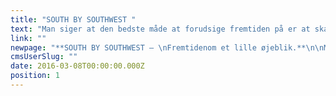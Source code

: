 ```yaml
---
title: "SOUTH BY SOUTHWEST "
text: "Man siger at den bedste måde at forudsige fremtiden på er at skabe den selv. Derfor sendte vi i år en håndfuld medarbejdere af sted til den anerkendte tech-festival, South by Soutwest i Austin, Texas. \n"
link: ""
newpage: "**SOUTH BY SOUTHWEST – \nFremtidenom et lille øjeblik.**\n\nMan siger at den bedste måde at forudsige fremtiden på er at skabe den selv. Derfor sendte vi i år en håndfuld medarbejdere af sted til denanerkendte tech-festival, South by Soutwest i Austin, Texas. Stedet, hvor enstor del af den digitale kommunikations-fremtid bliver til nutid. Den årlige begivenhed med over 30.000 deltagere, og keynote speakers som Barack Obama og J. J. Abrams, er en innovativ smeltedigel af robotter, droner, førerløse biler,3D printere, branded content, social media, japanske startups og virtual reality. Buzzwords svirrer som bier i luften, men fremtidens honningkrukke er også fyldt til randen, og ikke til at komme uden om.\n\n**Rumkrig i samtalekøkkenet**\n\nVirtual reality er en af de mega trends, vi med sikkerhed vil se mere til i fremtiden. Teknologien er nu endelig nået dertil, hvor man rent faktisk et øjeblik tror på, at man befinder sig midt i en rumkrig i yderstegalakse eller i en hæsblæsende rutsje bane med hovedet hængende nedad. \n\nIsenkrammet er indtil videre ikke lige kønt udadtil, men det virker overraskende godt. Det store spørgsmål er dog, hvad disse teknologier kan gøre for et brand. Er de håndgribelige bud på nye kommunikationsveje og en interaktionman næppe troede var mulig, da man trykte sine M65 foldere i start-halvfemserne? \n\n**Farvel til fitnesscentret**\n\nDe såkaldte _wearables_fyldte også godt op i den imponerende kongres-hal. For selvom modige projekter og produkter som Google Glass og Apple Watch ikke har været en ubetinget succes, så har de også banet vejen for andre virksomheder, der nu står klar i kulissen med deres bud på det næste nye. Lige fra Quell, som øjeblikkeligt fjerner kropssmerter, uden brug af medicin.\n\nFor ikke at tale om træningstrøjen X, der via elektroder kan påføre dine arme 20 kilos vægt og allerede i morgen kan overflødiggøre turen til fitnesscentret.\n\nEller Thync, der påvirker hjernen til enten at udsende energi eller slappe af i løbet af få sekunder, og så er vi hermed nået til veritabel hjerne-hacking. \n\n**Fremtiden kræver ansvar og respekt**\n\nEn kuriositet lige nu, men også en understregning af, at de nye teknologier, der nemt kan forblænde os, kræver både timing, ansvarlighed og respekt over for de forbrugere, der konstant bliver tæppebombet af mere og mere aggressive budskaber på samtlige platforme 24/7. \n\nHar man det for øje, er der et utal muligheder, og anvendes de rigtigt, kan det endda blive meget interessant, og ikke mindst relevant for både afsender og modtager.\n\n**Stjerneskud on demand**\n\nOg hvad har vi så lært efter fem dages hed, intensiv, inspiration i smeltediglen? Er der op og ned på noget i dette tekniske virvar?  Svaret er forholdsvist simpelt om end noget diffust: \n\nAlt kan lade sig gøre med nutidens teknologier. Hvis vi kan tænke det, kan vi lave det. Vi lever med andre ord i en tid, hvor en japansk virksomhed tilbyder stjerneskud on demand. Og her taler vi ikke om et klassisk stykke smørrebrød. \n\n**Robotterne og hjulet**\n\nDiskussionen om mennesker og maskiner har aldrig været mere aktuel. Robotter stod nærmest i kø på SXSW. Og på sigt skal vi nok vænne os til,at de ligesom hjulet og den dybe tallerken vil løse de åbenlyse problemer som mennesket står overfor. Det kan man godt diskutere om et stjerneskud on demand gør. Men den nysgerrighed, det mod og den skaber glæde, der driver dens slags spektakulære opfindelser er uden tvivl inspirerende og tankevækkende. \n\nDen vil være med til at skabe andre ideer og ny innovation. Og mon ikke det også fører til, at brands i større grad kan være med til at gøre vores hverdag og liv nemmere og mere enkelt, og ikke blot faldbyde varer ogydelser i et væk, mere eller mindre bevidstløst.\n\n**Historien er helt central**\n\nMed de nye teknologier og digitale landvindinger, kan vi måske være med til skabe en dialog og engagement, som tidligere tidersmassemarkedsføring sjældent kunne opnå. \n\nOg det er her, i denne krydsild, at vi skal vænne os til at kommunikation i den grad udklækkes. Postulaternes tid er forbi, så her står viover for en nær fremtid hvor budskaber, medier _utilites_, produkter og services smelter sammen og nye begreber bliver kommunikation i sig selv, og hvor alting kultiveres og muterer konstant. Og herer vi ved en helt central ting. Den rivende, fantastiske og voldsomt inspirerende og ganske dramatiske udvikling kræver nemlig noget, der er alt andet end nyt. \n\n**Herodot.com**\n\nI virkeligheden ligeså gammel som mennesket selv: Historiefortællingen. De fortællinger som har fulgt os længere end hjulet og den dybe tallerken. Fra Herodot til Hemmingway. For hvad skal ellers holde styr på så mange tekniske finesser, medier, platforme, kanaler, utilities, og konstante granuleringer af brand, produkt og budskab?\n\n**Skrevet i sanskrit og på twitter**\n\nKald det et koncept, _storytelling,_en organiserende ide’, en rød tråd, et blåt ocean, en platform, univers elleret _purpose._Kært barn mange navne, men det er her vi stadig kan gøre en forskel som kommunikations-folk. Det er ved at skabe ensamlet fortælling om et brand, at vi kan få hele den fagre nye verdensteknikaliteter og spidsfindigheder til at gøre vores kommunikation mere indsigtsfuld, mere menneskelig og mere relevant. Og det har altid været god latin i en verden hvor fortællingen altid vil overleve, uanset om den står hugget i sanskrit eller lyser på twitter.\n\n  "
cmsUserSlug: ""
date: 2016-03-08T00:00:00.000Z
position: 1
---
```



